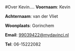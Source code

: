#Over Kevin....
**Voornaam**: Kevin

**Achternaam**: van der Vliet

**Woonplaats**: Gorinchem

**Email**: [99039422@mydavinci.nl](99039422@mydavinci.nl)

**Tel**: 06-15222082